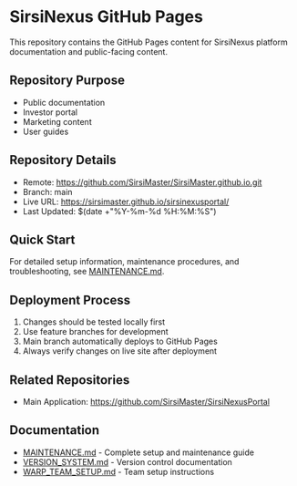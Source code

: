 # SirsiNexus GitHub Pages

This repository contains the GitHub Pages content for SirsiNexus platform documentation and public-facing content.

## Repository Purpose
- Public documentation
- Investor portal
- Marketing content
- User guides

## Repository Details
- Remote: https://github.com/SirsiMaster/SirsiMaster.github.io.git
- Branch: main
- Live URL: https://sirsimaster.github.io/sirsinexusportal/
- Last Updated: $(date +"%Y-%m-%d %H:%M:%S")

## Quick Start
For detailed setup information, maintenance procedures, and troubleshooting, see [MAINTENANCE.md](MAINTENANCE.md).

## Deployment Process
1. Changes should be tested locally first
2. Use feature branches for development
3. Main branch automatically deploys to GitHub Pages
4. Always verify changes on live site after deployment

## Related Repositories
- Main Application: https://github.com/SirsiMaster/SirsiNexusPortal

## Documentation
- [MAINTENANCE.md](MAINTENANCE.md) - Complete setup and maintenance guide
- [VERSION_SYSTEM.md](VERSION_SYSTEM.md) - Version control documentation
- [WARP_TEAM_SETUP.md](WARP_TEAM_SETUP.md) - Team setup instructions
